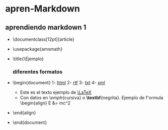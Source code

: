 # apren-Markdown
## aprendiendo markdown 1
- \documentclass[12pt]{article}
- \usepackage{amsmath}
- \title{\Ejemplo}
  ### diferentes formatos
- \begin{document}
 1- [html]()
  2- [rtf]()
  3- [txt]()
  4- [xml]()
  
  - Este es el texto ejemplo de [\LaTeX](https://github.com/danybea/apren-Markdown/blob/master/README.md
)
  - Con datos en _\emph_{cursiva} o **\textbf**{negrita}.
Ejemplo de f\'ormula
\begin{align}
E &= mc^2
- \end{align}
- \end{document}
